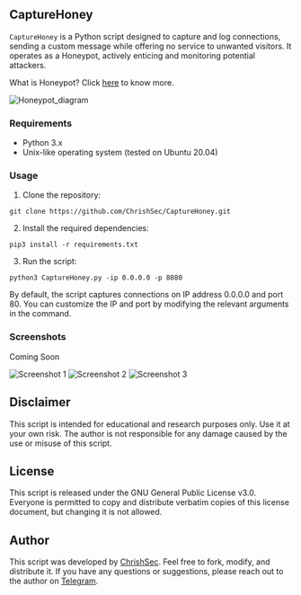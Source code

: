 ## CaptureHoney

`CaptureHoney` is a Python script designed to capture and log connections, sending a custom message while offering no service to unwanted visitors. It operates as a Honeypot, actively enticing and monitoring potential attackers.

What is Honeypot? Click [here](https://en.wikipedia.org/wiki/Honeypot_(computing)) to know more.

![Honeypot_diagram](https://upload.wikimedia.org/wikipedia/commons/7/76/Honeypot_diagram.jpg)

### Requirements
- Python 3.x
- Unix-like operating system (tested on Ubuntu 20.04)

### Usage

1. Clone the repository:

```git clone https://github.com/ChrishSec/CaptureHoney.git```

2. Install the required dependencies:

```pip3 install -r requirements.txt```

3. Run the script:

```python3 CaptureHoney.py -ip 0.0.0.0 -p 8080```

By default, the script captures connections on IP address 0.0.0.0 and port 80. You can customize the IP and port by modifying the relevant arguments in the command.

### Screenshots

Coming Soon

![Screenshot 1](screenshots/screenshot_1.png)
![Screenshot 2](screenshots/screenshot_2.png)
![Screenshot 3](screenshots/screenshot_3.png)

## Disclaimer

This script is intended for educational and research purposes only. Use it at your own risk. The author is not responsible for any damage caused by the use or misuse of this script.

## License

This script is released under the GNU General Public License v3.0. Everyone is permitted to copy and distribute verbatim copies of this license document, but changing it is not allowed.

## Author

This script was developed by [ChrishSec](https://github.com/ChrishSec). Feel free to fork, modify, and distribute it. If you have any questions or suggestions, please reach out to the author on [Telegram](https://t.me/ChrishSec).
